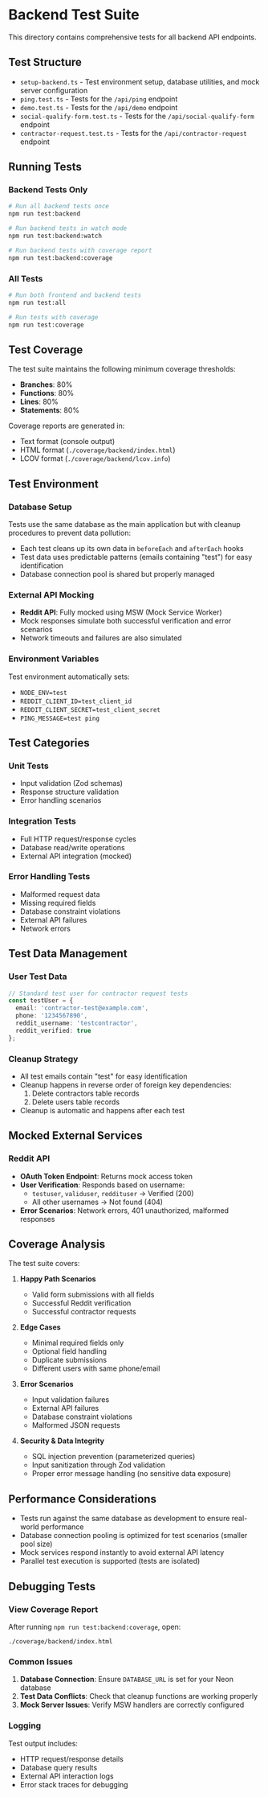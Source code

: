 # Backend Test Suite

This directory contains comprehensive tests for all backend API endpoints.

## Test Structure

- `setup-backend.ts` - Test environment setup, database utilities, and mock server configuration
- `ping.test.ts` - Tests for the `/api/ping` endpoint
- `demo.test.ts` - Tests for the `/api/demo` endpoint  
- `social-qualify-form.test.ts` - Tests for the `/api/social-qualify-form` endpoint
- `contractor-request.test.ts` - Tests for the `/api/contractor-request` endpoint

## Running Tests

### Backend Tests Only
```bash
# Run all backend tests once
npm run test:backend

# Run backend tests in watch mode
npm run test:backend:watch

# Run backend tests with coverage report
npm run test:backend:coverage
```

### All Tests
```bash
# Run both frontend and backend tests
npm run test:all

# Run tests with coverage
npm run test:coverage
```

## Test Coverage

The test suite maintains the following minimum coverage thresholds:
- **Branches**: 80%
- **Functions**: 80% 
- **Lines**: 80%
- **Statements**: 80%

Coverage reports are generated in:
- Text format (console output)
- HTML format (`./coverage/backend/index.html`)
- LCOV format (`./coverage/backend/lcov.info`)

## Test Environment

### Database Setup
Tests use the same database as the main application but with cleanup procedures to prevent data pollution:
- Each test cleans up its own data in `beforeEach` and `afterEach` hooks
- Test data uses predictable patterns (emails containing "test") for easy identification
- Database connection pool is shared but properly managed

### External API Mocking
- **Reddit API**: Fully mocked using MSW (Mock Service Worker)
- Mock responses simulate both successful verification and error scenarios
- Network timeouts and failures are also simulated

### Environment Variables
Test environment automatically sets:
- `NODE_ENV=test`
- `REDDIT_CLIENT_ID=test_client_id`
- `REDDIT_CLIENT_SECRET=test_client_secret`  
- `PING_MESSAGE=test ping`

## Test Categories

### Unit Tests
- Input validation (Zod schemas)
- Response structure validation
- Error handling scenarios

### Integration Tests  
- Full HTTP request/response cycles
- Database read/write operations
- External API integration (mocked)

### Error Handling Tests
- Malformed request data
- Missing required fields
- Database constraint violations
- External API failures
- Network errors

## Test Data Management

### User Test Data
```typescript
// Standard test user for contractor request tests
const testUser = {
  email: 'contractor-test@example.com',
  phone: '1234567890', 
  reddit_username: 'testcontractor',
  reddit_verified: true
};
```

### Cleanup Strategy
- All test emails contain "test" for easy identification
- Cleanup happens in reverse order of foreign key dependencies:
  1. Delete contractors table records
  2. Delete users table records
- Cleanup is automatic and happens after each test

## Mocked External Services

### Reddit API
- **OAuth Token Endpoint**: Returns mock access token
- **User Verification**: Responds based on username:
  - `testuser`, `validuser`, `reddituser` → Verified (200)
  - All other usernames → Not found (404)
- **Error Scenarios**: Network errors, 401 unauthorized, malformed responses

## Coverage Analysis

The test suite covers:

1. **Happy Path Scenarios**
   - Valid form submissions with all fields
   - Successful Reddit verification
   - Successful contractor requests

2. **Edge Cases**
   - Minimal required fields only
   - Optional field handling
   - Duplicate submissions
   - Different users with same phone/email

3. **Error Scenarios**
   - Input validation failures
   - External API failures
   - Database constraint violations
   - Malformed JSON requests

4. **Security & Data Integrity**
   - SQL injection prevention (parameterized queries)
   - Input sanitization through Zod validation
   - Proper error message handling (no sensitive data exposure)

## Performance Considerations

- Tests run against the same database as development to ensure real-world performance
- Database connection pooling is optimized for test scenarios (smaller pool size)
- Mock services respond instantly to avoid external API latency
- Parallel test execution is supported (tests are isolated)

## Debugging Tests

### View Coverage Report
After running `npm run test:backend:coverage`, open:
```
./coverage/backend/index.html
```

### Common Issues
1. **Database Connection**: Ensure `DATABASE_URL` is set for your Neon database
2. **Test Data Conflicts**: Check that cleanup functions are working properly
3. **Mock Server Issues**: Verify MSW handlers are correctly configured

### Logging
Test output includes:
- HTTP request/response details
- Database query results
- External API interaction logs
- Error stack traces for debugging
